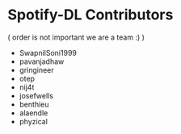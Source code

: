# Spotify-DL Contributors
( order is not important we are a team :) )

* SwapnilSoni1999
* pavanjadhaw 
* gringineer
* otep 
* nij4t 
* josefwells 
* benthieu
* alaendle
* phyzical
